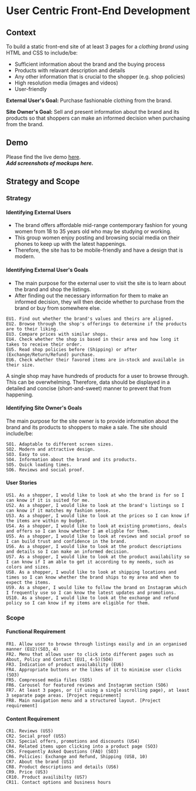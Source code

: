 # User Centric Front-End Development
## Context
To build a static front-end site of at least 3 pages for a *clothing brand* using HTML and CSS to include/be:

- Sufficient information about the brand and the buying process
- Products with relavant description and details
- Any other information that is crucial to the shopper (e.g. shop policies)
- High resolution media (images and videos)
- User-friendly

**External User's Goal:** Purchase fashionable clothing from the brand.

**Site Owner's Goal:** Sell and present information about the brand and its products so that shoppers can make an informed decision when purchasing from the brand.

## Demo
Please find the live demo [here](#).\
***Add screenshots of mockups here.***

## Strategy and Scope
### Strategy
#### Identifying External Users
- The brand offers affordable mid-range contemporary fashion for young women from 18 to 35 years old who may be studying or working. 
- This group women enjoy posting and browsing social media on their phones to keep up with the latest happenings.
- Therefore, the site has to be mobile-friendly and have a design that is modern.

#### Identifying External User's Goals
- The main purpose for the external user to visit the site is to learn about the brand and shop the listings. 
- After finding out the necessary information for them to make an informed decision, they will then decide whether to purchase from the brand or buy from somewhere else.

```
EU1. Find out whether the brand's values and theirs are aligned.
EU2. Browse through the shop's offerings to determine if the products are to their liking.
EU3. Compare prices with similar shops.
EU4. Check whether the shop is based in their area and how long it takes to receive their order.
EU5. Read shop policies before (Shipping) or after (Exchange/Return/Refund) purchase.
EU6. Check whether their favored items are in-stock and available in their size.
```
A single shop may have hundreds of products for a user to browse through. This can be overwhelming. Therefore, data should be displayed in a detailed and concise (short-and-sweet) manner to prevent that from happening.

#### Identifying Site Owner's Goals
The main purpose for the site owner is to provide information about the brand and its products to shoppers to make a sale. The site should include/be:
```
SO1. Adaptable to different screen sizes.
SO2. Modern and attractive design.
SO3. Easy to use.
SO4. Information about the brand and its products.
SO5. Quick loading times.
SO6. Reviews and social proof.
```

#### User Stories
```
US1. As a shopper, I would like to look at who the brand is for so I can know if it is suited for me.
US2. As a shopper, I would like to look at the brand's listings so I can know if it matches my fashion sense.
US3. As a shopper, I would like to look at the prices so I can know if the items are within my budget.
US4. As a shopper, I would like to look at existing promotions, deals and offers so I can know whether I am eligble for them.
US5. As a shopper, I would like to look at reviews and social proof so I can build trust and confidence in the brand.
US6. As a shopper, I would like to look at the product descriptions and details so I can make an informed decision.
US7. As a shopper, I would like to look at the product availability so I can know if I am able to get it according to my needs, such as colors and sizes.
US8. As a shopper, I would like to look at shipping locations and times so I can know whether the brand ships to my area and when to expect the items.
US9. As a shoper, I would like to follow the brand on Instagram which I frequently use so I can know the latest updates and promotions.
US10. As a shoper, I would like to look at the exchange and refund policy so I can know if my items are eligible for them.
```

### Scope
#### Functional Requirement
```
FR1. Allow user to browse through listings easily and in an organised manner (EU2)(SO3, 4)
FR2. Menu that allows user to click into different pages such as About, Policy and Contact (EU1, 4-5)(SO4)
FR3. Indication of product availability (EU6)
FR4. Appropriate buttons or the likes of it to minimise user clicks (SO3)
FR5. Compressed media files (SO5)
FR6. Carousel for featured reviews and Instagram section (SO6)
FR7. At least 3 pages, or (if using a single scrolling page), at least 3 separate page areas. [Project requirement]
FR8. Main navigation menu and a structured layout. [Project requirement]
```

#### Content Requirement
```
CR1. Reviews (US5)
CR2. Social proof (US5)
CR3. Special offers, promotions and discounts (US4)
CR4. Related items upon clicking into a product page (SO3)
CR5. Frequently Asked Questions (FAQ) (SO3)
CR6. Policies: Exchange and Refund, Shipping (US8, 10)
CR7. About the brand (US1)
CR8. Product descriptions and details (US6)
CR9. Price (US3)
CR10. Product availibilty (US7)
CR11. Contact options and business hours
```
